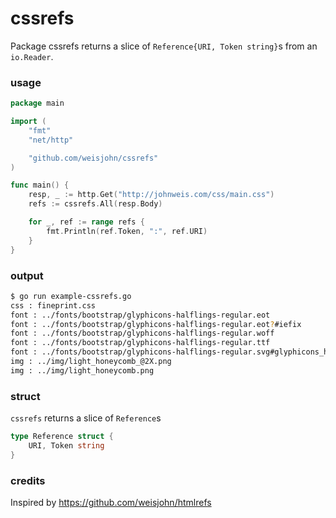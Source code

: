 # cssrefs

Package cssrefs returns a slice of `Reference{URI, Token string}`s from an `io.Reader`.

### usage

```go
package main

import (
    "fmt"
    "net/http"

    "github.com/weisjohn/cssrefs"
)

func main() {
    resp, _ := http.Get("http://johnweis.com/css/main.css")
    refs := cssrefs.All(resp.Body)

    for _, ref := range refs {
        fmt.Println(ref.Token, ":", ref.URI)
    }
}
```

### output

```bash
$ go run example-cssrefs.go
css : fineprint.css
font : ../fonts/bootstrap/glyphicons-halflings-regular.eot
font : ../fonts/bootstrap/glyphicons-halflings-regular.eot?#iefix
font : ../fonts/bootstrap/glyphicons-halflings-regular.woff
font : ../fonts/bootstrap/glyphicons-halflings-regular.ttf
font : ../fonts/bootstrap/glyphicons-halflings-regular.svg#glyphicons_halflingsregular
img : ../img/light_honeycomb_@2X.png
img : ../img/light_honeycomb.png
```

### struct

`cssrefs` returns a slice of `Reference`s

```go
type Reference struct {
    URI, Token string
}
```

### credits

Inspired by https://github.com/weisjohn/htmlrefs